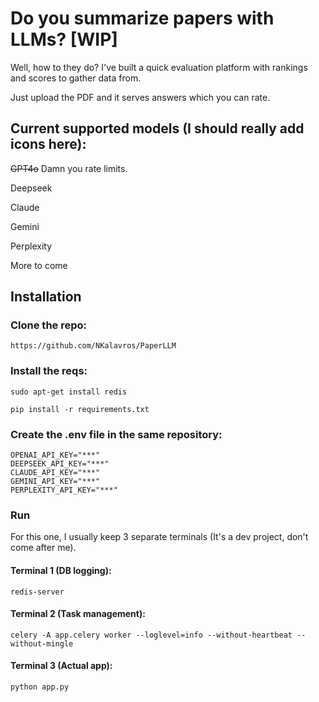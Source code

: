 # Do you summarize papers with LLMs? [WIP]

Well, how to they do? I've built a quick evaluation platform with rankings and scores to gather data from.

Just upload the PDF and it serves answers which you can rate.

## Current supported models (I should really add icons here):

~~GPT4o~~ Damn you rate limits.

Deepseek

Claude

Gemini

Perplexity

More to come

## Installation

### Clone the repo:

```https://github.com/NKalavros/PaperLLM```

### Install the reqs:

```sudo apt-get install redis```

```pip install -r requirements.txt```

### Create the .env file in the same repository:

```
OPENAI_API_KEY="***"
DEEPSEEK_API_KEY="***"
CLAUDE_API_KEY="***"
GEMINI_API_KEY="***"
PERPLEXITY_API_KEY="***"
```

### Run

For this one, I usually keep 3 separate terminals (It's a dev project, don't come after me).

#### Terminal 1 (DB logging):

```
redis-server
```

#### Terminal 2 (Task management):

```
celery -A app.celery worker --loglevel=info --without-heartbeat --without-mingle
```

#### Terminal 3 (Actual app):

```
python app.py
```
